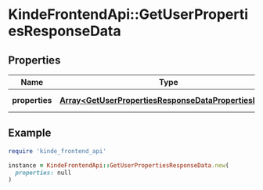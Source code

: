 # KindeFrontendApi::GetUserPropertiesResponseData

## Properties

| Name | Type | Description | Notes |
| ---- | ---- | ----------- | ----- |
| **properties** | [**Array&lt;GetUserPropertiesResponseDataPropertiesInner&gt;**](GetUserPropertiesResponseDataPropertiesInner.md) | A list of properties | [optional] |

## Example

```ruby
require 'kinde_frontend_api'

instance = KindeFrontendApi::GetUserPropertiesResponseData.new(
  properties: null
)
```

